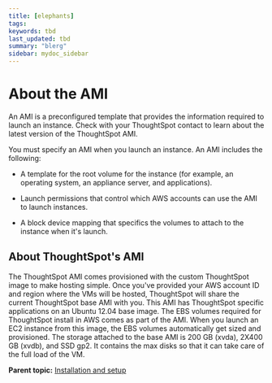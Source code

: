 ```yaml
---
title: [elephants]
tags: 
keywords: tbd
last_updated: tbd
summary: "blerg"
sidebar: mydoc_sidebar
---
```

# About the AMI

An AMI is a preconfigured template that provides the information required to launch an instance. Check with your ThoughtSpot contact to learn about the latest version of the ThoughtSpot AMI.

You must specify an AMI when you launch an instance. An AMI includes the following:

-   A template for the root volume for the instance (for example, an operating system, an appliance server, and applications).
-   Launch permissions that control which AWS accounts can use the AMI to launch instances.

-   A block device mapping that specifics the volumes to attach to the instance when it's launch.

## About ThoughtSpot's AMI

The ThoughtSpot AMI comes provisioned with the custom ThoughtSpot image to make hosting simple. Once you've provided your AWS account ID and region where the VMs will be hosted, ThoughtSpot will share the current ThoughtSpot base AMI with you. This AMI has ThoughtSpot specific applications on an Ubuntu 12.04 base image. The EBS volumes required for ThoughtSpot install in AWS comes as part of the AMI. When you launch an EC2 instance from this image, the EBS volumes automatically get sized and provisioned. The storage attached to the base AMI is 200 GB (xvda), 2X400 GB (xvdb), and SSD gp2. It contains the max disks so that it can take care of the full load of the VM.

**Parent topic:** [Installation and setup](../../aws/setup/installation_and_setup.html)

